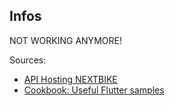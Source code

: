 ## Infos

NOT WORKING ANYMORE!

Sources:

- [API Hosting NEXTBIKE](https://api.nextbike.net/api/doc.php?mode=classic-regular&apikey=)
- [Cookbook: Useful Flutter samples](https://gist.github.com/derhuerst/2b7ed83bfa5f115125a5#nahsh-schleswig-holstein)



